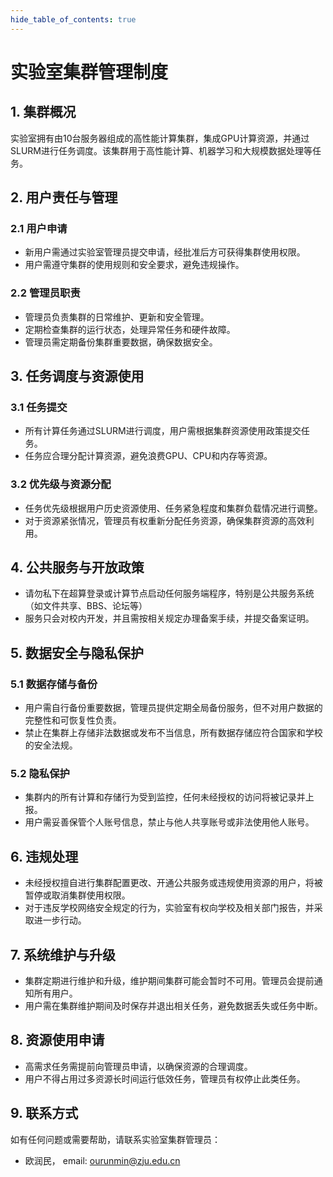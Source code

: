 ```yaml
---
hide_table_of_contents: true
---
```


# 实验室集群管理制度

## 1. 集群概况
实验室拥有由10台服务器组成的高性能计算集群，集成GPU计算资源，并通过SLURM进行任务调度。该集群用于高性能计算、机器学习和大规模数据处理等任务。

## 2. 用户责任与管理
### 2.1 用户申请
- 新用户需通过实验室管理员提交申请，经批准后方可获得集群使用权限。
- 用户需遵守集群的使用规则和安全要求，避免违规操作。

### 2.2 管理员职责
- 管理员负责集群的日常维护、更新和安全管理。
- 定期检查集群的运行状态，处理异常任务和硬件故障。
- 管理员需定期备份集群重要数据，确保数据安全。

## 3. 任务调度与资源使用
### 3.1 任务提交
- 所有计算任务通过SLURM进行调度，用户需根据集群资源使用政策提交任务。
- 任务应合理分配计算资源，避免浪费GPU、CPU和内存等资源。

### 3.2 优先级与资源分配
- 任务优先级根据用户历史资源使用、任务紧急程度和集群负载情况进行调整。
- 对于资源紧张情况，管理员有权重新分配任务资源，确保集群资源的高效利用。

## 4. 公共服务与开放政策
- 请勿私下在超算登录或计算节点启动任何服务端程序，特别是公共服务系统（如文件共享、BBS、论坛等）
- 服务只会对校内开发，并且需按相关规定办理备案手续，并提交备案证明。

## 5. 数据安全与隐私保护
### 5.1 数据存储与备份
- 用户需自行备份重要数据，管理员提供定期全局备份服务，但不对用户数据的完整性和可恢复性负责。
- 禁止在集群上存储非法数据或发布不当信息，所有数据存储应符合国家和学校的安全法规。

### 5.2 隐私保护
- 集群内的所有计算和存储行为受到监控，任何未经授权的访问将被记录并上报。
- 用户需妥善保管个人账号信息，禁止与他人共享账号或非法使用他人账号。

## 6. 违规处理
- 未经授权擅自进行集群配置更改、开通公共服务或违规使用资源的用户，将被暂停或取消集群使用权限。
- 对于违反学校网络安全规定的行为，实验室有权向学校及相关部门报告，并采取进一步行动。

## 7. 系统维护与升级
- 集群定期进行维护和升级，维护期间集群可能会暂时不可用。管理员会提前通知所有用户。
- 用户需在集群维护期间及时保存并退出相关任务，避免数据丢失或任务中断。

## 8. 资源使用申请
- 高需求任务需提前向管理员申请，以确保资源的合理调度。
- 用户不得占用过多资源长时间运行低效任务，管理员有权停止此类任务。

## 9. 联系方式
如有任何问题或需要帮助，请联系实验室集群管理员：
- 欧润民， email: ourunmin@zju.edu.cn